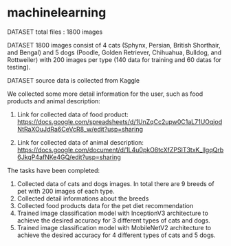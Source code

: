 # machinelearning

DATASET total files : 1800 images

DATASET 1800 images consist of 4 cats (Sphynx, Persian, British Shorthair, and Bengal) and 5 dogs (Poodle, Golden Retriever, Chihuahua, Bulldog, and Rottweiler) with 200 images per type (140 data for training and 60 datas for testing). 

DATASET source data is collected from Kaggle

We collected some more detail information for the user, such as food products and animal description:
1. Link for collected data of food product:
https://docs.google.com/spreadsheets/d/1UnZqCc2upw0C1aL71UOqjodNtRaXOuJdRa6CeVcR8_w/edit?usp=sharing

2. Link for collected data of animal description: https://docs.google.com/document/d/1L4u0pkO8tcXfZPSlT3txK_llgqQrb6JkqP4afNKe4GQ/edit?usp=sharing

The tasks have been completed:
1. Collected data of cats and dogs images. In total there are 9 breeds of pet with 200 images of each type.
2. Collected detail informations about the breeds
3. Collected food products data for the pet diet recommendation
4. Trained image classification model with InceptionV3 architecture to achieve the desired accuracy for 3 different types of cats and dogs. 
5. Trained image classification model with MobileNetV2 architecture to achieve the desired accuracy for 4 different types of cats and 5 dogs.
